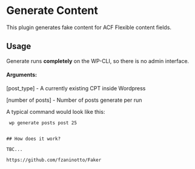 # Generate Content

This plugin generates fake content for ACF Flexible content fields.

## Usage

Generate runs **completely** on the WP-CLI, so there is no admin interface.

#### Arguments:

[post_type] - A currently existing CPT inside Wordpress

[number of posts] - Number of posts generate per run

A typical command would look like this:

```
 wp generate posts post 25


## How does it work?

TBC...

https://github.com/fzaninotto/Faker
